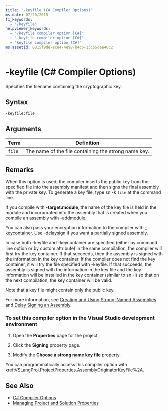 ```yaml
---
title: "-keyfile (C# Compiler Options)"
ms.date: 07/20/2015
f1_keywords: 
  - "/keyfile"
helpviewer_keywords: 
  - "/keyfile compiler option [C#]"
  - "-keyfile compiler option [C#]"
  - "keyfile compiler option [C#]"
ms.assetid: 0815f9de-ace4-4e98-b4c6-13c55dea40c2
---
```

# -keyfile (C# Compiler Options)
Specifies the filename containing the cryptographic key.  
  
## Syntax  
  
```console  
-keyfile:file  
```  
  
## Arguments  
  
|Term|Definition|  
|----------|----------------|  
|`file`|The name of the file containing the strong name key.|  
  
## Remarks  
 When this option is used, the compiler inserts the public key from the specified file into the assembly manifest and then signs the final assembly with the private key. To generate a key file, type sn -k `file` at the command line.  
  
 If you compile with **-target:module**, the name of the key file is held in the module and incorporated into the assembly that is created when you compile an assembly with [-addmodule](../../../csharp/language-reference/compiler-options/addmodule-compiler-option.md).  
  
 You can also pass your encryption information to the compiler with [-keycontainer](../../../csharp/language-reference/compiler-options/keycontainer-compiler-option.md). Use [-delaysign](../../../csharp/language-reference/compiler-options/delaysign-compiler-option.md) if you want a partially signed assembly.  
  
 In case both -keyfile and -keycontainer are specified (either by command line option or by custom attribute) in the same compilation, the compiler will first try the key container. If that succeeds, then the assembly is signed with the information in the key container. If the compiler does not find the key container, it will try the file specified with -keyfile. If that succeeds, the assembly is signed with the information in the key file and the key information will be installed in the key container (similar to sn -i) so that on the next compilation, the key container will be valid.  
  
 Note that a key file might contain only the public key.  
  
 For more information, see [Creating and Using Strong-Named Assemblies](../../../framework/app-domains/create-and-use-strong-named-assemblies.md) and [Delay Signing an Assembly](../../../framework/app-domains/delay-sign-assembly.md).  
  
### To set this compiler option in the Visual Studio development environment  
  
1.  Open the **Properties** page for the project.  
  
2.  Click the **Signing** property page.  
  
3.  Modify the **Choose a strong name key file** property.  
  
 You can programmatically access this compiler option with <xref:VSLangProj.ProjectProperties.AssemblyOriginatorKeyFile%2A>.  
  
## See Also

- [C# Compiler Options](../../../csharp/language-reference/compiler-options/index.md)  
- [Managing Project and Solution Properties](/visualstudio/ide/managing-project-and-solution-properties)
